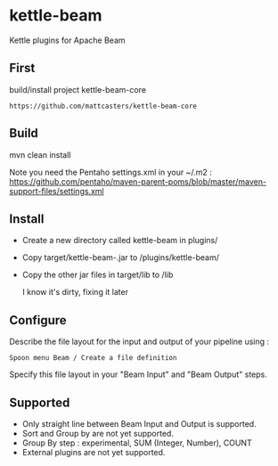 # kettle-beam
Kettle plugins for Apache Beam

## First

build/install project kettle-beam-core

    https://github.com/mattcasters/kettle-beam-core


## Build

mvn clean install

Note you need the Pentaho settings.xml in your ~/.m2 : https://github.com/pentaho/maven-parent-poms/blob/master/maven-support-files/settings.xml

## Install

* Create a new directory called kettle-beam in <PDI>plugins/ 
* Copy target/kettle-beam-<version>.jar to <PDI>/plugins/kettle-beam/
* Copy the other jar files in target/lib to <PDI>/lib
  
  I know it's dirty, fixing it later
  
## Configure

Describe the file layout for the input and output of your pipeline using : 
    
    Spoon menu Beam / Create a file definition

Specify this file layout in your "Beam Input" and "Beam Output" steps.

## Supported

* Only straight line between Beam Input and Output is supported.  
* Sort and Group by are not yet supported.
* Group By step : experimental, SUM (Integer, Number), COUNT
* External plugins are not yet supported.


